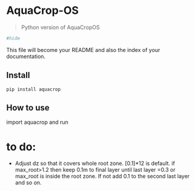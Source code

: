 # AquaCrop-OS
> Python version of AquaCropOS


```python
#hide
```

This file will become your README and also the index of your documentation.

## Install

`pip install aquacrop`

## How to use

import aquacrop and run

# to do:

 - Adjust dz so that it covers whole root zone. [0.1]*12 is default. if max_root>1.2 then keep 0.1m to final layer until last layer =0.3 or max_root is inside the root zone. If not add 0.1 to the second last layer and so on. 
